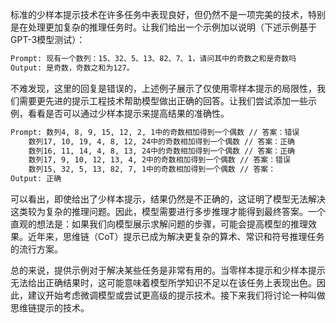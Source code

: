 标准的少样本提示技术在许多任务中表现良好，但仍然不是一项完美的技术，特别是在处理更加复杂的推理任务时。让我们给出一个示例加以说明（下述示例基于GPT-3模型测试）：

```latex
Prompt: 现有一个数列：15、32、5、13、82、7、1，请问其中的奇数之和是奇数吗
Output: 是奇数，奇数之和为127。
```

不难发现，这里的回复是错误的，上述例子展示了仅使用零样本提示的局限性，我们需要更先进的提示工程技术帮助模型做出正确的回答。让我们尝试添加一些示例，看看是否可以通过少样本提示来提高结果的准确性。

```latex
Prompt: 数列4, 8, 9, 15, 12, 2, 1中的奇数相加得到一个偶数 // 答案：错误
	数列17, 10, 19, 4, 8, 12, 24中的奇数相加得到一个偶数 // 答案：正确
	数列16, 11, 14, 4, 8, 13, 24中的奇数相加得到一个偶数 // 答案：正确
	数列17, 9, 10, 12, 13, 4, 2中的奇数相加得到一个偶数 // 答案：错误
	数列15, 32, 5, 13, 82, 7, 1中的奇数相加得到一个偶数 // 答案：
Output: 正确
```

可以看出，即使给出了少样本提示，结果仍然是不正确的，这证明了模型无法解决这类较为复杂的推理问题。因此，模型需要进行多步推理才能得到最终答案。一个直观的想法是：如果我们向模型展示求解问题的步骤，可能会提高模型的推理效果。近年来，思维链（CoT）提示已成为解决更复杂的算术、常识和符号推理任务的流行方案。

总的来说，提供示例对于解决某些任务是非常有用的。当零样本提示和少样本提示无法给出正确结果时，这可能意味着模型所学知识不足以在该任务上表现出色。因此，建议开始考虑微调模型或尝试更高级的提示技术。接下来我们将讨论一种叫做思维链提示的技术。
